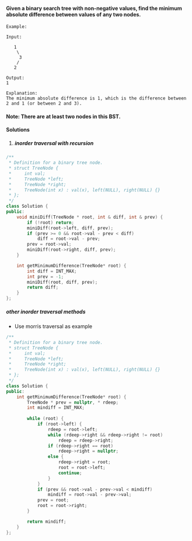 #### Given a binary search tree with non-negative values, find the minimum absolute difference between values of any two nodes.

```
Example:

Input:

   1
    \
     3
    /
   2

Output:
1

Explanation:
The minimum absolute difference is 1, which is the difference between 2 and 1 (or between 2 and 3).
```
 

#### Note: There are at least two nodes in this BST.


#### Solutions

1. ##### inorder traversal with recursion

```c++
/**
 * Definition for a binary tree node.
 * struct TreeNode {
 *     int val;
 *     TreeNode *left;
 *     TreeNode *right;
 *     TreeNode(int x) : val(x), left(NULL), right(NULL) {}
 * };
 */
class Solution {
public:
    void miniDiff(TreeNode * root, int & diff, int & prev) {
        if (!root) return;
        miniDiff(root->left, diff, prev);
        if (prev >= 0 && root->val - prev < diff)
            diff = root->val - prev;
        prev = root->val;
        miniDiff(root->right, diff, prev);
    }

    int getMinimumDifference(TreeNode* root) {
        int diff = INT_MAX;
        int prev = -1;
        miniDiff(root, diff, prev);
        return diff;
    }
};
```

##### other inorder traversal methods

- Use morris traversal as example

```c++
/**
 * Definition for a binary tree node.
 * struct TreeNode {
 *     int val;
 *     TreeNode *left;
 *     TreeNode *right;
 *     TreeNode(int x) : val(x), left(NULL), right(NULL) {}
 * };
 */
class Solution {
public:
    int getMinimumDifference(TreeNode* root) {
        TreeNode * prev = nullptr, * rdeep;
        int mindiff = INT_MAX;
        
        while (root) {
            if (root->left) {
                rdeep = root->left;
                while (rdeep->right && rdeep->right != root)
                    rdeep = rdeep->right;
                if (rdeep->right == root)
                    rdeep->right = nullptr;
                else {
                    rdeep->right = root;
                    root = root->left;
                    continue;
                }
            }
            if (prev && root->val - prev->val < mindiff)
                mindiff = root->val - prev->val;
            prev = root;
            root = root->right;
        }

        return mindiff;
    }
};
```